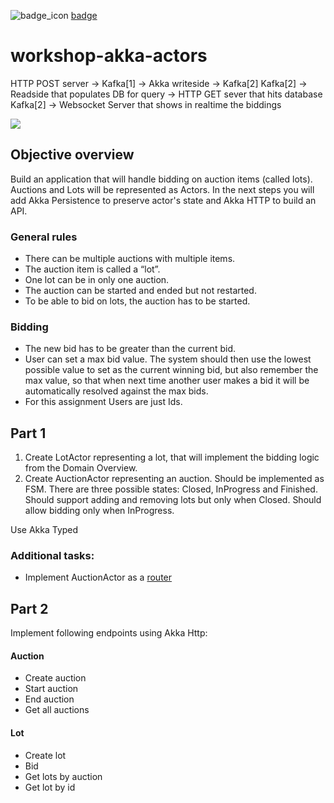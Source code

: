 ![badge_icon](https://images.credly.com/size/680x680/images/044acea6-eb45-4347-bc66-e81257dbce12/LRA-DistributedMessagingPatterns-badge.png)
[badge](https://www.credly.com/badges/1ed86ff7-61f6-4845-bc2a-3d2f329d698d/public_url)

# workshop-akka-actors


HTTP POST server -> Kafka[1] -> Akka writeside -> Kafka[2] 
Kafka[2] -> Readside that populates DB for query -> HTTP GET sever that hits database  
Kafka[2] -> Websocket Server that shows in realtime the biddings

![](https://raw.githubusercontent.com/ScalaConsultants/workshop-akka-actors/Lemos/Architecture%20Proposal.svg?token=ACF2PCG2RM4U4RWQHIO3MULA5RPUK)



## Objective overview

Build an application that will handle bidding on auction items (called lots). Auctions and Lots will be represented as Actors. In the next steps you will add Akka Persistence to preserve actor's state and Akka HTTP to build an API.


### General rules
- There can be multiple auctions with multiple items.
- The auction item is called a “lot”.
- One lot can be in only one auction.
- The auction can be started and ended but not restarted.
- To be able to bid on lots, the auction has to be started.

### Bidding
- The new bid has to be greater than the current bid.
- User can set a max bid value. The system should then use the lowest possible value to set as the current winning bid, but also remember the max value, so that when next time another user makes a bid it will be automatically resolved against the max bids.
- For this assignment Users are just Ids.

## Part 1

1. Create LotActor representing a lot, that will implement the bidding logic from the Domain Overview.
2. Create AuctionActor representing an auction. Should be implemented as FSM. There are three possible states: Closed, InProgress and Finished. Should support adding and removing lots but only when Closed. Should allow bidding only when InProgress.

Use Akka Typed
### Additional tasks:

- Implement AuctionActor as a [router](https://doc.akka.io/docs/akka/current/routing.html#how-routing-is-designed-within-akka)

## Part 2

Implement following endpoints using Akka Http:

#### Auction
- Create auction
- Start auction
- End auction
- Get all auctions

#### Lot
- Create lot
- Bid
- Get lots by auction
- Get lot by id
